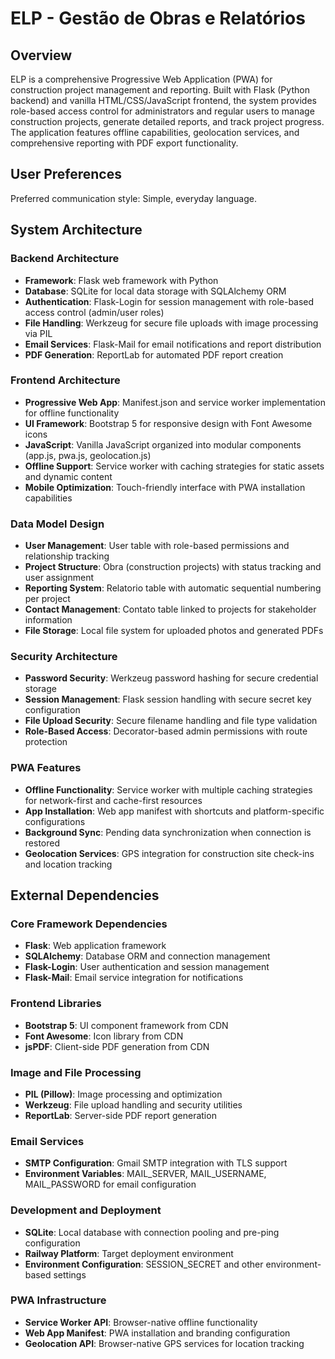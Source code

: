 # ELP - Gestão de Obras e Relatórios

## Overview

ELP is a comprehensive Progressive Web Application (PWA) for construction project management and reporting. Built with Flask (Python backend) and vanilla HTML/CSS/JavaScript frontend, the system provides role-based access control for administrators and regular users to manage construction projects, generate detailed reports, and track project progress. The application features offline capabilities, geolocation services, and comprehensive reporting with PDF export functionality.

## User Preferences

Preferred communication style: Simple, everyday language.

## System Architecture

### Backend Architecture
- **Framework**: Flask web framework with Python
- **Database**: SQLite for local data storage with SQLAlchemy ORM
- **Authentication**: Flask-Login for session management with role-based access control (admin/user roles)
- **File Handling**: Werkzeug for secure file uploads with image processing via PIL
- **Email Services**: Flask-Mail for email notifications and report distribution
- **PDF Generation**: ReportLab for automated PDF report creation

### Frontend Architecture
- **Progressive Web App**: Manifest.json and service worker implementation for offline functionality
- **UI Framework**: Bootstrap 5 for responsive design with Font Awesome icons
- **JavaScript**: Vanilla JavaScript organized into modular components (app.js, pwa.js, geolocation.js)
- **Offline Support**: Service worker with caching strategies for static assets and dynamic content
- **Mobile Optimization**: Touch-friendly interface with PWA installation capabilities

### Data Model Design
- **User Management**: User table with role-based permissions and relationship tracking
- **Project Structure**: Obra (construction projects) with status tracking and user assignment
- **Reporting System**: Relatorio table with automatic sequential numbering per project
- **Contact Management**: Contato table linked to projects for stakeholder information
- **File Storage**: Local file system for uploaded photos and generated PDFs

### Security Architecture
- **Password Security**: Werkzeug password hashing for secure credential storage
- **Session Management**: Flask session handling with secure secret key configuration
- **File Upload Security**: Secure filename handling and file type validation
- **Role-Based Access**: Decorator-based admin permissions with route protection

### PWA Features
- **Offline Functionality**: Service worker with multiple caching strategies for network-first and cache-first resources
- **App Installation**: Web app manifest with shortcuts and platform-specific configurations
- **Background Sync**: Pending data synchronization when connection is restored
- **Geolocation Services**: GPS integration for construction site check-ins and location tracking

## External Dependencies

### Core Framework Dependencies
- **Flask**: Web application framework
- **SQLAlchemy**: Database ORM and connection management
- **Flask-Login**: User authentication and session management
- **Flask-Mail**: Email service integration for notifications

### Frontend Libraries
- **Bootstrap 5**: UI component framework from CDN
- **Font Awesome**: Icon library from CDN
- **jsPDF**: Client-side PDF generation from CDN

### Image and File Processing
- **PIL (Pillow)**: Image processing and optimization
- **Werkzeug**: File upload handling and security utilities
- **ReportLab**: Server-side PDF report generation

### Email Services
- **SMTP Configuration**: Gmail SMTP integration with TLS support
- **Environment Variables**: MAIL_SERVER, MAIL_USERNAME, MAIL_PASSWORD for email configuration

### Development and Deployment
- **SQLite**: Local database with connection pooling and pre-ping configuration
- **Railway Platform**: Target deployment environment
- **Environment Configuration**: SESSION_SECRET and other environment-based settings

### PWA Infrastructure
- **Service Worker API**: Browser-native offline functionality
- **Web App Manifest**: PWA installation and branding configuration
- **Geolocation API**: Browser-native GPS services for location tracking